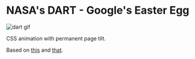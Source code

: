 # NASA's DART - Google's Easter Egg

![dart gif](img/dart.gif)

CSS animation with permanent page tilt.

Based on [this](https://www.google.com/search?client=firefox-b-d&q=nasa+dart)
and [that](https://www.youtube.com/watch?v=eF_se8u2mVc&list=TLPQMzAwOTIwMjIhlKj6sekP5A&index=5).
